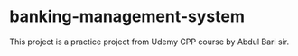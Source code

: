 # banking-management-system
This project is a practice project from Udemy CPP course by Abdul Bari sir.
